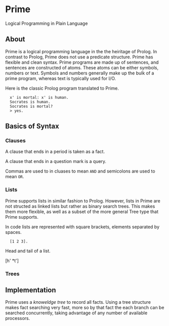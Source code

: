 # Prime

Logical Programming in Plain Language

## About

Prime is a logical programming language in the the heiritage of Prolog.
In contrast to Prolog, Prime does not use a predicate structure.
Prime has flexible and clean syntax. Prime programs are made up of sentences,
and sentences are constructed of atoms. These atoms can be either 
symbols, numbers or text. Symbols and numbers generally make up the bulk
of a prime program, whereas text is typically used for I/O.

Here is the classic Prolog program translated to Prime.

```prime
  x' is mortal: x' is human.
  Socrates is human.
  Socrates is mortal?
  > yes.
```

## Basics of Syntax

### Clauses

A clause that ends in a period is taken as a fact.

A clause that ends in a question mark is a query.

Commas are used to in cluases to mean `AND` and semicolons are used to mean `OR`.

### Lists

Prime supports lists in similar fashion to Prolog. However, lists in Prime
are not structed as linked lists but rather as binary search trees. This makes
them more flexible, as well as a subset of the more general Tree type that
Prime supports.

In code lists are represented with square brackets, elements separated by spaces.

```prime
  [1 2 3].
```

Head and tail of a list.

  [h' *t']

### Trees



## Implementation

Prime uses a *knoweldge tree* to record all facts. Using a tree structure
makes fact searching very fast, more so by that fact the each branch can
be searched concurrently, taking advantage of any number of available 
processors.

